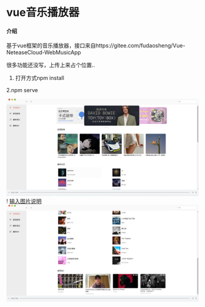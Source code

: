 # vue音乐播放器

#### 介绍
基于vue框架的音乐播放器，接口来自https://gitee.com/fudaosheng/Vue-NeteaseCloud-WebMusicApp

很多功能还没写，上传上来占个位置..

1. 打开方式npm install

2.npm serve

![输入图片说明](src/assets/1.png)!
[输入图片说明](src/assets/2.png)
![输入图片说明](src/assets/3.png)